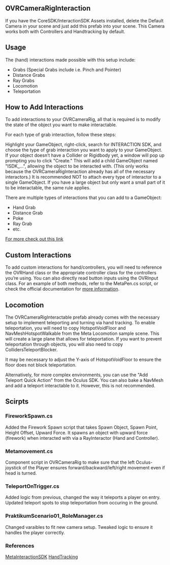 ## OVRCameraRigInteraction

If you have the CoreSDK/InteractionSDK Assets installed, delete the Default Camera in your scene and just add this prefab into your scene. This Camera works both with Controllers and Handtracking by default.



## Usage
The (hand) interactions made possible with this setup include:

* Grabs (Special Grabs include i.e. Pinch and Pointer)
* Distance Grabs
* Ray Grabs
* Locomotion
* Teleportation

## How to Add Interactions
To add interactions to your OVRCameraRig, all that is required is to modify the state of the object you want to make interactable.

For each type of grab interaction, follow these steps:

Highlight your GameObject, right-click, search for INTERACTION SDK, and choose the type of grab interaction you want to apply to your GameObject.
If your object doesn’t have a Collider or Rigidbody yet, a window will pop up prompting you to click "Create." This will add a child GameObject named "ISDK_...", allowing the object to be interacted with. (This only works because the OVRCameraRigInteraction already has all of the necessary interactors.)
It is recommended NOT to attach every type of interactor to a single GameObject. If you have a large object but only want a small part of it to be interactable, the same rule applies.

There are multiple types of interactions that you can add to a GameObject:
* Hand Grab
* Distance Grab
* Poke
* Ray Grab
* etc.

[For more check out this link](https://developers.meta.com/horizon/documentation/unity/unity-isdk-interaction-sdk-overview/)

## Custom Interactions

To add custom interactions for hand/controllers, you will need to reference the OVRHand class or the appropriate controller class for the controllers you’re using. You can also directly read button inputs using the OVRInput class. For an example of both methods, refer to the MetaPen.cs script, or check the official documentation for [more information](https://developers.meta.com/horizon/documentation/unity/unity-inputactions).

## Locomotion

The OVRCameraRigInteractable prefab already comes with the necessary setup to implement teleporting and turning via hand tracking.
To enable teleportation, you will need to copy HotspotVoidFloor and NavMeshHotspotWalkable from the Meta Locomotion sample scene. This will create a large plane that allows for teleportation. If you want to prevent teleportation through objects, you will also need to copy CollidersTeleportBlocker.

It may be necessary to adjust the Y-axis of HotspotVoidFloor to ensure the floor does not block teleportation.

Alternatively, for more complex environments, you can use the "Add Teleport Quick Action" from the Oculus SDK. You can also bake a NavMesh and add a teleport interactable to it. However, this is not recommended.

## Scirpts
### FireworkSpawn.cs
Added the Firework Spawn script that takes Spawn Object, Spawn Point, Height Offset, Upward Force.
It spawns an object with upward force (firework) when interacted with via a RayInteractor (Hand and Controller).


### Metamovement.cs
Component script in OVRCameraRig to make sure that the left Oculus-joystick of the Player ensures forward/backward/left/right movement even if head is turned.

### TeleportOnTrigger.cs
Added logic from previous, changed the way it teleports a player on entry. Updated teleport spots to stop teleportation from occuring in the ground.


### PraktikumScenario01_RoleManager.cs
Changed varaibles to fit new camera setup. Tweaked logic to ensure it handles the player correctly.




### References
[MetaInteractionSDK](https://developer.oculus.com/documentation/unity/unity-isdk-interaction-sdk-overview/)
[HandTracking](https://developer.oculus.com/documentation/unity/unity-handtracking-overview/)
